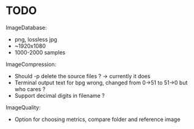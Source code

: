 # TODO

ImageDatabase:
+ png, lossless jpg
+ ~1920x1080
+ 1000-2000 samples

ImageCompression:
+ Should -p delete the source files ? -> currently it does
+ Terminal output text for bpg wrong, changed from 0->51 to 51->0 but who cares ?
+ Support decimal digits in filename ?

ImageQuality:
+ Option for choosing metrics, compare folder and reference image
